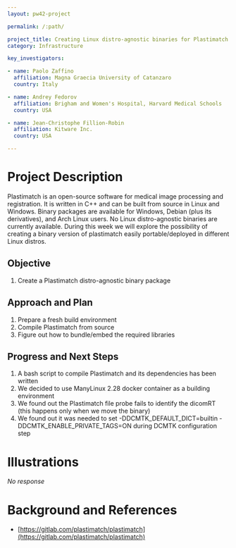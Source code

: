 ```yaml
---
layout: pw42-project

permalink: /:path/

project_title: Creating Linux distro-agnostic binaries for Plastimatch
category: Infrastructure

key_investigators:

- name: Paolo Zaffino
  affiliation: Magna Graecia University of Catanzaro
  country: Italy

- name: Andrey Fedorov
  affiliation: Brigham and Women's Hospital, Harvard Medical Schools
  country: USA

- name: Jean-Christophe Fillion-Robin
  affiliation: Kitware Inc.
  country: USA

---
```


# Project Description

<!-- Add a short paragraph describing the project. -->


Plastimatch is an open-source software for medical image processing and registration.
It is written in C++ and can be built from source in Linux and Windows.
Binary packages are available for Windows, Debian (plus its derivatives), and Arch Linux users.
No Linux distro-agnostic binaries are currently available.
During this week we will explore the possibility of creating a binary version of plastimatch easily portable/deployed in different Linux distros.



## Objective

<!-- Describe here WHAT you would like to achieve (what you will have as end result). -->


1. Create a Plastimatch distro-agnostic binary package



## Approach and Plan

<!-- Describe here HOW you would like to achieve the objectives stated above. -->


1. Prepare a fresh build environment
2. Compile Plastimatch from source
3. Figure out how to bundle/embed the required libraries  



## Progress and Next Steps

<!-- Update this section as you make progress, describing of what you have ACTUALLY DONE.
     If there are specific steps that you could not complete then you can describe them here, too. -->


1. A bash script to compile Plastimatch and its dependencies has been written
2. We decided to use ManyLinux 2.28 docker container as a building environment
3. We found out the Plastimatch file probe fails to identify the dicomRT (this happens only when we move the binary)
4. We found out it was needed to set -DDCMTK_DEFAULT_DICT=builtin -DDCMTK_ENABLE_PRIVATE_TAGS=ON during DCMTK configuration step




# Illustrations

<!-- Add pictures and links to videos that demonstrate what has been accomplished. -->


_No response_



# Background and References

<!-- If you developed any software, include link to the source code repository.
     If possible, also add links to sample data, and to any relevant publications. -->


- [https://gitlab.com/plastimatch/plastimatch](https://gitlab.com/plastimatch/plastimatch)


